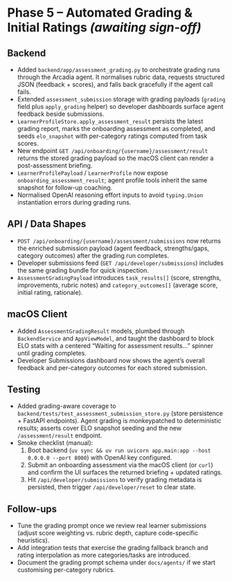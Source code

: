 <!-- Status will be flipped to “completed” once user sign-off is captured for Phase 5 -->

# Phase 5 – Automated Grading & Initial Ratings *(awaiting sign-off)*

## Backend
- Added `backend/app/assessment_grading.py` to orchestrate grading runs through the Arcadia agent. It normalises rubric data, requests structured JSON (feedback + scores), and falls back gracefully if the agent call fails.
- Extended `assessment_submission` storage with grading payloads (`grading` field plus `apply_grading` helper) so developer dashboards surface agent feedback beside submissions.
- `LearnerProfileStore.apply_assessment_result` persists the latest grading report, marks the onboarding assessment as completed, and seeds `elo_snapshot` with per-category ratings computed from task scores.
- New endpoint `GET /api/onboarding/{username}/assessment/result` returns the stored grading payload so the macOS client can render a post-assessment briefing.
- `LearnerProfilePayload` / `LearnerProfile` now expose `onboarding_assessment_result`; agent profile tools inherit the same snapshot for follow-up coaching.
- Normalised OpenAI reasoning effort inputs to avoid `typing.Union` instantiation errors during grading runs.

## API / Data Shapes
- `POST /api/onboarding/{username}/assessment/submissions` now returns the enriched submission payload (agent feedback, strengths/gaps, category outcomes) after the grading run completes.
- Developer submissions feed (`GET /api/developer/submissions`) includes the same grading bundle for quick inspection.
- `AssessmentGradingPayload` introduces `task_results[]` (score, strengths, improvements, rubric notes) and `category_outcomes[]` (average score, initial rating, rationale).

## macOS Client
- Added `AssessmentGradingResult` models, plumbed through `BackendService` and `AppViewModel`, and taught the dashboard to block ELO stats with a centered “Waiting for assessment results…” spinner until grading completes.
- Developer Submissions dashboard now shows the agent’s overall feedback and per-category outcomes for each stored submission.

## Testing
- Added grading-aware coverage to `backend/tests/test_assessment_submission_store.py` (store persistence + FastAPI endpoints). Agent grading is monkeypatched to deterministic results; asserts cover ELO snapshot seeding and the new `/assessment/result` endpoint.
- Smoke checklist (manual):
  1. Boot backend (`uv sync && uv run uvicorn app.main:app --host 0.0.0.0 --port 8000`) with OpenAI key configured.
  2. Submit an onboarding assessment via the macOS client (or `curl`) and confirm the UI surfaces the returned briefing + updated ratings.
  3. Hit `/api/developer/submissions` to verify grading metadata is persisted, then trigger `/api/developer/reset` to clear state.

## Follow-ups
- Tune the grading prompt once we review real learner submissions (adjust score weighting vs. rubric depth, capture code-specific heuristics).
- Add integration tests that exercise the grading fallback branch and rating interpolation as more categories/tasks are introduced.
- Document the grading prompt schema under `docs/agents/` if we start customising per-category rubrics.
